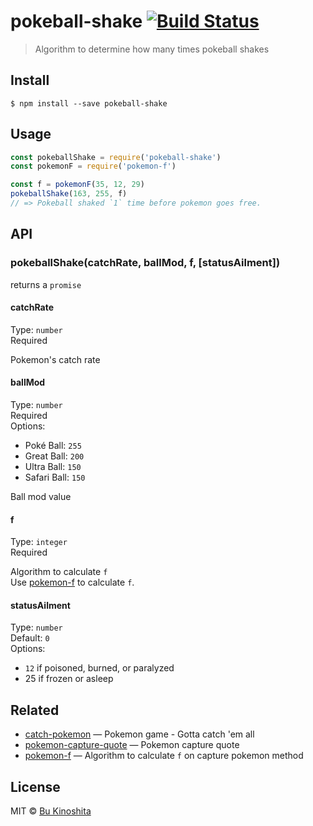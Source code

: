 # pokeball-shake [![Build Status](https://travis-ci.org/bukinoshita/pokeball-shake.svg?branch=master)](https://travis-ci.org/bukinoshita/pokeball-shake)

> Algorithm to determine how many times pokeball shakes


## Install

```
$ npm install --save pokeball-shake
```


## Usage
```js
const pokeballShake = require('pokeball-shake')
const pokemonF = require('pokemon-f')

const f = pokemonF(35, 12, 29)
pokeballShake(163, 255, f)
// => Pokeball shaked `1` time before pokemon goes free.
```


## API

### pokeballShake(catchRate, ballMod, f, [statusAilment])

returns a `promise`

#### catchRate

Type: `number`<br/>
Required

Pokemon's catch rate

#### ballMod

Type: `number`<br/>
Required<br/>
Options:
- Poké Ball: `255`
- Great Ball: `200`
- Ultra Ball: `150`
- Safari Ball: `150`

Ball mod value

#### f

Type: `integer`<br/>
Required

Algorithm to calculate `f`<br/>
Use [pokemon-f](https://github.com/bukinoshita/pokemon-f) to calculate `f`.

#### statusAilment

Type: `number`<br/>
Default: `0`<br/>
Options:
- `12` if poisoned, burned, or paralyzed
- 25 if frozen or asleep


## Related

- [catch-pokemon](https://github.com/bukinoshita/catch-pokemon) — Pokemon game - Gotta catch 'em all
- [pokemon-capture-quote](https://github.com/bukinoshita/pokemon-capture-quote) — Pokemon capture quote
- [pokemon-f](https://github.com/bukinoshita/pokeball-shake-quote) — Algorithm to calculate `f` on capture pokemon method


## License

MIT © [Bu Kinoshita](https://bukinoshita.io)

